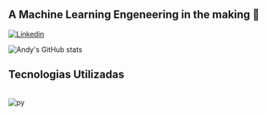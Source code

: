 ## A Machine Learning Engeneering in the making 👋

[![Linkedin](https://img.shields.io/badge/LinkedIn-0077B5?style=for-the-badge&logo=linkedin&logoColor=white)](https://linkedin.com/in/anderson-julião-ba8516208)


![Andy's GitHub stats](https://github-readme-stats.vercel.app/api?username=AndyOJuliao&show_icons=true&theme=radical)

##  Tecnologias Utilizadas

<div style="display: inline_block"><br/>
   <img aling="center" alt="py" src="https://img.shields.io/badge/Python-3776AB?style=for-the-badge&logo=python&logoColor=white" />
<div><br/>
  
  
